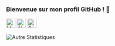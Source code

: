 ### Bienvenue sur mon profil GitHub ! 👋

<p align="left">
  <img height="25" src="https://api.visitorbadge.io/api/VisitorHit?user=insidebtw&countColorcountColor&countColor=%23006EFF" alt="Mes vues du profil"/>
  <img height="25" src="https://img.shields.io/github/followers/insidebtw?color=4a12ba&style=for-the-badge&logo=github&label=Follow" alt="Abonnés"/>
  <img height="25" src="https://img.shields.io/github/stars/insidebtw?color=f429ff&style=for-the-badge&logo=github&label=Stars" alt="Stars"/>
</p> 

![Autre Statistiques](https://github-readme-stats.vercel.app/api?username=insidebtw&show_icons=true&theme=radical)
